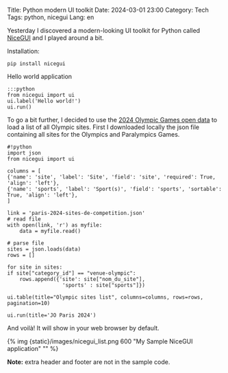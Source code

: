 Title: Python modern UI toolkit
Date: 2024-03-01 23:00
Category: Tech
Tags: python, nicegui
Lang: en

Yesterday I discovered a modern-looking UI toolkit for Python called [NiceGUI](https://nicegui.io/) and I played around a bit.

Installation:

    pip install nicegui

Hello world application

    :::python
    from nicegui import ui
    ui.label('Hello world!')
    ui.run()

To go a bit further, I decided to use the [2024 Olympic Games open data](https://data.paris2024.org/) to load a list of all Olympic sites. First I downloaded locally the json file containing all sites for the Olympics and Paralympics Games.

    #!python
    import json
    from nicegui import ui

    columns = [
    {'name': 'site', 'label': 'Site', 'field': 'site', 'required': True, 'align': 'left'},
    {'name': 'sports', 'label': 'Sport(s)', 'field': 'sports', 'sortable': True, 'align': 'left'},
    ]

    link = 'paris-2024-sites-de-competition.json'
    # read file
    with open(link, 'r') as myfile:
        data = myfile.read()

    # parse file
    sites = json.loads(data)
    rows = []

    for site in sites:
    if site["category_id"] == "venue-olympic":
        rows.append({'site': site["nom_du_site"], 
                      'sports' : site["sports"]})
    
    ui.table(title="Olympic sites list", columns=columns, rows=rows, pagination=10)

    ui.run(title='JO Paris 2024')

And voilà! It will show in your web browser by default.

{% img {static}/images/nicegui_list.png 600 "My Sample NiceGUI application" "" %}

**Note:** extra header and footer are not in the sample code.
